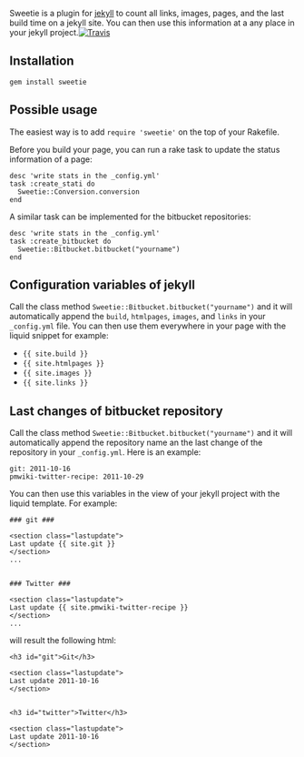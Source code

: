 Sweetie is a plugin for [jekyll](https://github.com/mojombo/jekyll) to count all links, images,
pages, and the last build time on a jekyll site. You can then use this information at a any place in
your jekyll project.[![Travis](http://travis-ci.org/matthias-guenther/sweetie.png)](http://travis-ci.org/matthias-guenther/sweetie)


## Installation ##

    gem install sweetie


## Possible usage ##

The easiest way is to add `require 'sweetie'` on the top of your Rakefile.

Before you build your page, you can run a rake task to update the status information of a page:

    desc 'write stats in the _config.yml'
    task :create_stati do
      Sweetie::Conversion.conversion
    end

A similar task can be implemented for the bitbucket repositories:

    desc 'write stats in the _config.yml'
    task :create_bitbucket do
      Sweetie::Bitbucket.bitbucket("yourname")
    end


## Configuration variables of jekyll ##

Call the class method `Sweetie::Bitbucket.bitbucket("yourname")` and it will automatically append
the `build`, `htmlpages`, `images`, and `links` in your `_config.yml` file. You can then use them
everywhere in your page with the liquid snippet for example:

- `{{ site.build }}`
- `{{ site.htmlpages }}`
- `{{ site.images }}`
- `{{ site.links }}`


## Last changes of bitbucket repository ##

Call the class method `Sweetie::Bitbucket.bitbucket("yourname")` and it will automatically append
the repository name an the last change of the repository in your `_config.yml`. Here is an example:

    git: 2011-10-16
    pmwiki-twitter-recipe: 2011-10-29

You can then use this variables in the view of your jekyll project with the liquid template. For
example:

    ### git ###

    <section class="lastupdate">
    Last update {{ site.git }}
    </section>
    ...


    ### Twitter ###

    <section class="lastupdate">
    Last update {{ site.pmwiki-twitter-recipe }}
    </section>
    ...

will result the following html:


    <h3 id="git">Git</h3>

    <section class="lastupdate">
    Last update 2011-10-16
    </section>


    <h3 id="twitter">Twitter</h3>

    <section class="lastupdate">
    Last update 2011-10-16
    </section>

